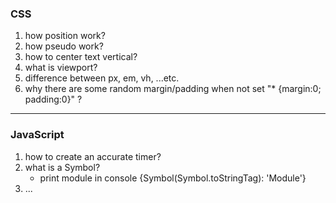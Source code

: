 ### CSS
1. how position work?
2. how pseudo work?
3. how to center text vertical?
4. what is viewport?
5. difference between px, em, vh, ...etc.
6. why there are some random margin/padding when not set "* {margin:0; padding:0}" ?
---

### JavaScript

1. how to create an accurate timer?
2. what is a Symbol? 
   - print module in console {Symbol(Symbol.toStringTag): 'Module'}
3. ...